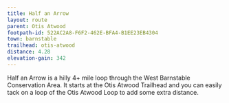 ```yaml
---
title: Half an Arrow
layout: route
parent: Otis Atwood
footpath-id: 522AC2A8-F6F2-462E-BFA4-B1EE23EB4304
town: barnstable
trailhead: otis-atwood
distance: 4.28
elevation-gain: 342
---
```

Half an Arrow is a hilly 4+ mile loop through the West Barnstable Conservation Area. It starts at the Otis Atwood Trailhead and you can easily tack on a loop of the Otis Atwood Loop to add some extra distance.